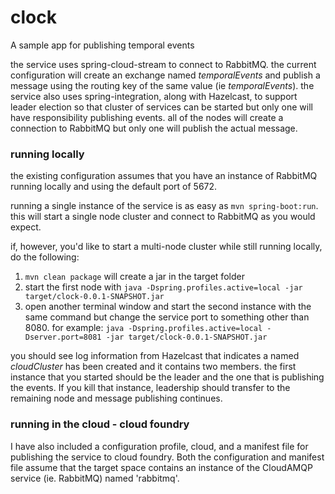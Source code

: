 # clock
A sample app for publishing temporal events

the service uses spring-cloud-stream to connect to RabbitMQ. the current configuration
will create an exchange named *temporalEvents* and publish a message using the 
routing key of the same value (ie *temporalEvents*). the service also uses 
spring-integration, along with Hazelcast, to support leader election so that cluster
of services can be started but only one will have responsibility publishing events. all 
of the nodes will create a connection to RabbitMQ but only one will publish the actual 
message.

### running locally
the existing configuration assumes that you have an instance of RabbitMQ running locally
and using the default port of 5672. 

running a single instance of the service is as easy as 
`mvn spring-boot:run`. this will start a single node cluster and connect to RabbitMQ as 
you would expect.

if, however, you'd like to start a multi-node cluster while still running locally, do
the following:

1. `mvn clean package` will create a jar in the target folder
2. start the first node with `java -Dspring.profiles.active=local -jar target/clock-0.0.1-SNAPSHOT.jar`
3. open another terminal window and start the second instance with the same command but 
change the service port to something other than 8080. for example: 
`java -Dspring.profiles.active=local -Dserver.port=8081 -jar target/clock-0.0.1-SNAPSHOT.jar` 

you should see log information from Hazelcast that indicates a named *cloudCluster* 
has been created and it contains two members. the first instance that you started 
should be the leader and the one that is publishing the events. If you kill that instance,
leadership should transfer to the remaining node and message publishing continues.

### running in the cloud - cloud foundry
I have also included a configuration profile, cloud, and a manifest file for publishing
the service to cloud foundry. Both the configuration and manifest file assume that the target
space contains an instance of the CloudAMQP service (ie. RabbitMQ) named 'rabbitmq'.

